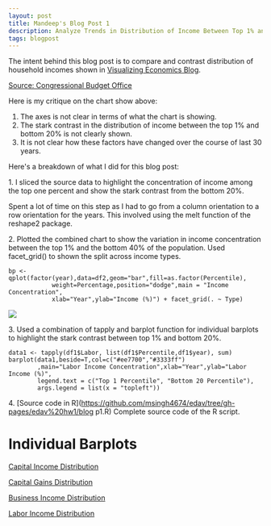 ```yaml
---
layout: post
title: Mandeep's Blog Post 1
description: Analyze Trends in Distribution of Income Between Top 1% and Bottom 20%
tags: blogpost
---
```


The intent behind this blog post is to compare and contrast distribution of household incomes shown in [Visualizing Economics Blog](http://visualizingeconomics.com/blog?tag=Congressional+Budget+Office).

[Source: Congressional Budget Office](http://www.cbo.gov/publication/43373) 

Here is my critique on the chart show above:

<ol> 
	<li> The axes is not clear in terms of what the chart is showing. </li>
	<li> The stark contrast in the distribution of income between the top 1% and bottom 20% is not clearly shown. </li>
	<li> It is not clear how these factors have changed over the course of last 30 years. </li> 
</ol>

Here's a breakdown of what I did for this blog post:

1\. I sliced the source data to highlight the concentration of income among the top one percent and show the stark contrast from the bottom 20%.

Spent a lot of time on this step as I had to go from a column orientation to a row orientation for the years. This involved using the melt function of the reshape2 package.

2\. Plotted the combined chart to show the variation in income concentration between the top 1% and the bottom 40% of the population. Used facet_grid() to shown the split across income types.
```{r chunkLabel}
bp <- qplot(factor(year),data=df2,geom="bar",fill=as.factor(Percentile),
            weight=Percentage,position="dodge",main = "Income Concentration", 
            xlab="Year",ylab="Income (%)") + facet_grid(. ~ Type)
```
![](https://www.dropbox.com/s/1iunkz3wx4kw326/combined.png)

3\. Used a combination of tapply and barplot function for individual barplots to highlight the stark contrast between top 1% and bottom 20%.
```{r chunkLabel}
data1 <- tapply(df1$Labor, list(df1$Percentile,df1$year), sum)
barplot(data1,beside=T,col=c("#ee7700","#3333ff")
        ,main="Labor Income Concentration",xlab="Year",ylab="Labor Income (%)",
        legend.text = c("Top 1 Percentile", "Bottom 20 Percentile"),
        args.legend = list(x = "topleft"))
```

4\. [Source code in R](https://github.com/msingh4674/edav/tree/gh-pages/edav%20hw1/blog p1.R)  Complete source code of the R script.

# Individual Barplots 

[Capital Income Distribution](https://www.dropbox.com/s/llvdbdrrb94qisb/CapitalIncome.png)

[Capital Gains Distribution](https://www.dropbox.com/s/hh94pne5l4iufkq/CapitalGain.png)

[Business Income Distribution](https://www.dropbox.com/s/ewv2i4kreawjj6l/Business.png)

[Labor Income Distribution](https://www.dropbox.com/s/97aod2juflby55y/Labor.png)







